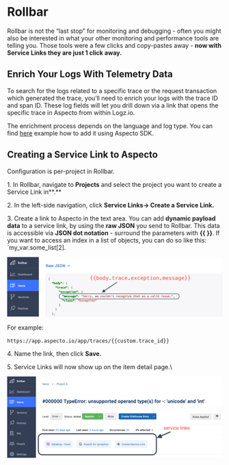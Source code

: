 # Rollbar

Rollbar is not the “last stop” for monitoring and debugging - often you might also be interested in what your other monitoring and performance tools are telling you. Those tools were a few clicks and copy-pastes away - **now with Service Links they are just 1 click away.**

## Enrich Your Logs With Telemetry Data

To search for the logs related to a specific trace or the request transaction which generated the trace, you’ll need to enrich your logs with the trace ID and span ID. These log fields will let you drill down via a link that opens the specific trace in Aspecto from within Logz.io.

The enrichment process depends on the language and log type. You can find [here](../../../send-tracing-data-to-aspecto/aspecto-sdk/nodejs/customize-defaults/logs-correlation.md) example how to add it using Aspecto SDK.

## Creating a Service Link **to Aspecto**

Configuration is per-project in Rollbar.

1\. In Rollbar, navigate to **Projects** and select the project you want to create a Service Link in**.**

2\. In the left-side navigation, click **Service Links→ Create a Service Link.**

3\. Create a link to Aspecto in the text area. You can add **dynamic payload data** to a service link, by using the **raw JSON** you send to Rollbar. This data is accessible via **JSON dot notation** - surround the parameters with **\{{ \}}**. If you want to access an index in a list of objects, you can do so like this: \`my\_var.some\_list\[2].

![](../../../.gitbook/assets/rollbar1.png)

For example:&#x20;

```
https://app.aspecto.io/app/traces/{{custom.trace_id}}
```

4\. Name the link, then click **Save.**

5\. Service Links will now show up on the item detail page.\


![](../../../.gitbook/assets/rollbar2.png)
